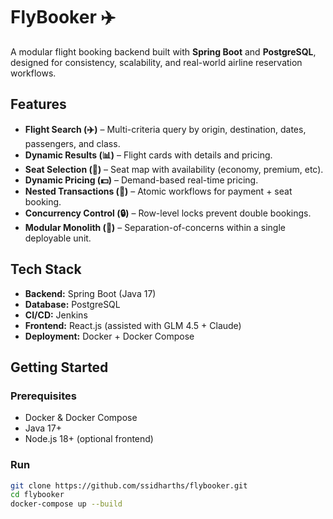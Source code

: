 # FlyBooker ✈️

A modular flight booking backend built with **Spring Boot** and **PostgreSQL**, designed for consistency, scalability, and real-world airline reservation workflows.

## Features
- **Flight Search (✈️)** – Multi-criteria query by origin, destination, dates, passengers, and class.  
- **Dynamic Results (📊)** – Flight cards with details and pricing.  
- **Seat Selection (💺)** – Seat map with availability (economy, premium, etc).  
- **Dynamic Pricing (💵)** – Demand-based real-time pricing.  
- **Nested Transactions (🔄)** – Atomic workflows for payment + seat booking.  
- **Concurrency Control (🔒)** – Row-level locks prevent double bookings.  
- **Modular Monolith (🧩)** – Separation-of-concerns within a single deployable unit.  

## Tech Stack
- **Backend:** Spring Boot (Java 17)  
- **Database:** PostgreSQL  
- **CI/CD:** Jenkins  
- **Frontend:** React.js (assisted with GLM 4.5 + Claude)  
- **Deployment:** Docker + Docker Compose  

## Getting Started

### Prerequisites
- Docker & Docker Compose  
- Java 17+  
- Node.js 18+ (optional frontend)  

### Run
```bash
git clone https://github.com/ssidharths/flybooker.git
cd flybooker
docker-compose up --build
```
